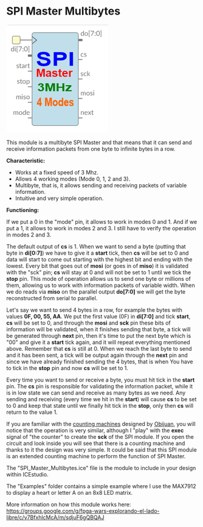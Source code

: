 # SPI Master Multibytes

![](https://github.com/Democrito/repositorios/blob/master/SPI/SPI_Master/SPI_Master_Multibytes.png)

This module is a multibyte SPI Master and that means that it can send and receive information packets from one byte to infinite bytes in a row.

**Characteristic:**

* Works at a fixed speed of 3 Mhz.
* Allows 4 working modes (Mode 0, 1, 2 and 3).
* Multibyte, that is, it allows sending and receiving packets of variable information.
* Intuitive and very simple operation.

**Functioning:**

If we put a 0 in the "mode" pin, it allows to work in modes 0 and 1. And if we put a 1, it allows to work in modes 2 and 3. I still have to verify the operation in modes 2 and 3.

The default output of **cs** is 1. When we want to send a byte (putting that byte in **di[0:7]**) we have to give it a **start** tick, then **cs** will be set to 0 and data will start to come out starting with the highest bit and ending with the lowest. Every bit that goes out of **mosi** (or goes in of **miso**) it is validated with the "sck" pin; **cs** will stay at 0 and will not be set to 1 until we tick the **stop** pin. This mode of operation allows us to send one byte or millions of them, allowing us to work with information packets of variable width. When we do reads via **miso** on the parallel output **do[7:0]** we will get the byte reconstructed from serial to parallel.

Let's say we want to send 4 bytes in a row, for example the bytes with values **0F, 00, 55, AA**. We put the first value (0F) in **di[7:0]** and tick **start**, **cs** will be set to 0, and through the **mosi** and **sck** pin these bits of information will be validated, when it finishes sending that byte, a tick will be generated through **next** pin, then it's time to put the next byte which is "00" and give it a **start** tick again, and it will repeat everything mentioned above. Remember that **cs** is still at 0. When we reach the last byte to send and it has been sent, a tick will be output again through the **next** pin and since we have already finished sending the 4 bytes, that is when You have to tick in the **stop** pin and now **cs** will be set to 1.

Every time you want to send or receive a byte, you must hit tick in the **start** pin. The **cs** pin is responsible for validating the information packet, while it is in low state we can send and receive as many bytes as we need. Any sending and receiving (every time we hit in the **start**) will cause **cs** to be set to 0 and keep that state until we finally hit tick in the **stop**, only then **cs** will return to the value 1.

If you are familiar with the [counting machines](https://www.youtube.com/watch?v=TT8eNQ2egnw) designed by [Obijuan](https://www.youtube.com/watch?v=R59Q-MwFbM8&list=PLmnz0JqIMEzXaeYVzf2TfTzRekPIVoljw), you will notice that the operation is very similar, although I "play" with the **exec** signal of "the counter" to create the **sck** of the SPI module. If you open the circuit and look inside you will see that there is a counting machine and thanks to it the design was very simple. It could be said that this SPI module is an extended counting machine to perform the function of SPI Master.

The "SPI_Master_Multibytes.ice" file is the module to include in your design within ICEstudio.

The "Examples" folder contains a simple example where I use the MAX7912 to display a heart or letter A on an 8x8 LED matrix.

More information on how this module works here: https://groups.google.com/g/fpga-wars-explorando-el-lado-libre/c/v7BfxhlcMcA/m/sdjuF6gQBQAJ

